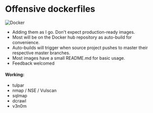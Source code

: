 # Offensive dockerfiles
![Docker](https://anonimag.es/i/bf7d4fd20803d0bab7be32fa51c4a498.png)
* Adding them as I go. Don't expect production-ready images.  
* Most will be on the Docker hub repository as auto-build for convenience.  
* Auto-builds will trigger when source project pushes to master their respective master branches.
* Most images have a small README.md for basic usage.
* Feedback welcomed
  
#### Working:
* tulpar
* nmap / NSE / Vulscan
* sqlmap
* dcrawl
* v3n0m
